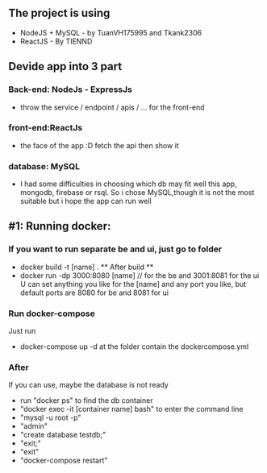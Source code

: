 ## The project is using
  - NodeJS + MySQL - by TuanVH175995 and Tkank2306
  - ReactJS - By TIENND

## Devide app into 3 part
### Back-end: NodeJs - ExpressJs
- throw the service / endpoint / apis / ... for the front-end
### front-end:ReactJs
- the face of the app :D  fetch the api then show it
### database: MySQL
- I had some difficulties in choosing which db may fit well this app, mongodb, firebase or rsql. So i chose MySQL,though it is not the most suitable but i hope the app can run well


## #1: Running docker:
### If you want to run separate be and ui, just go to folder
- docker build -t [name] .
** After build **
- docker run -dp 3000:8080 [name] // for the be and 3001:8081 for the ui
U can set anything you like for the [name] and any port you like, but default ports are 8080 for be and 8081 for ui
### Run docker-compose
Just run
- docker-compose up -d at the folder contain the dockercompose.yml 
### After
  If you can use, maybe the database is not ready
  - run "docker ps" to find the db container
  - "docker exec -it [container name] bash" to enter the command line
  - "mysql -u root -p"
  - "admin"
  - "create database testdb;"
  - "exit;"
  - "exit"
  - "docker-compose restart"
